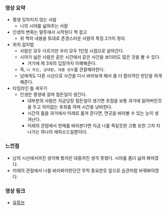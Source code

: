 ### 영상 요약
- 평생 잊혀지지 않는 사람
    - 나의 시야를 넓혀주는 사람
- 인생의 변화는 말투에서 시작된다 책 참고
    - 위 책의 내용을 토대로 존경스러운 사람의 특징 2가지 정리
- 위치 감지법
    - 사람은 모두 다르지만 우리 모두 1인칭 시점으로 살아간다.
    - 시야가 넓은 사람은 같은 시간에서 같은 사건을 보더라도 많은 것을 볼 수 있다.
        - 거기에 제 3자의 입장까지 이해해준다.
    - 즉, `나 자신, 상대방, 대중 모두`를 관찰해야한다.
    - 남에게도 다른 시선으로 사건을 다시 바라보게 해서 좀 더 합리적인 판단을 하게 해준다.
- 타임라인 틀 세우기
    - 인생은 평생에 걸쳐 힘든일이 생긴다.
        - 대부분의 사람은 지금당장 힘든일이 생기면 초점을 보통 과거에 잃어버린것을 두고 의미없는 후회를 하며 시간을 낭비한다.
        - 시간의 틀을 과거에서 미래로 옮겨 준다면, 먼곳을 바라볼 수 있는 눈이 생겨난다.
        - 미래의 관점에서 현재를 바라본다면 지금 나를 죽일듯한 고통 또한 그저 지나가는 하나의 에피소드일뿐이다.

### 느낀점
- 남의 시선에서까진 생각해 봤지만 대중까진 생각 못했다. 시야를 좀더 넓혀 봐야겠다.
- 미래의 관점에서 나를 바라봐야한단건 무척 중요한듯 앞으로 습관처럼 바꿔봐야겠다.

### 영상 링크
- [유튜브](https://www.youtube.com/watch?v=liSm5uZ8fvY)
